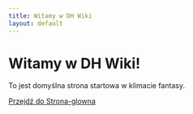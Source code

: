```yaml
---
title: Witamy w DH Wiki
layout: default
---
```


# Witamy w DH Wiki!

To jest domyślna strona startowa w klimacie fantasy.

[Przejdź do Strona-glowna](strona-glowna.md)
